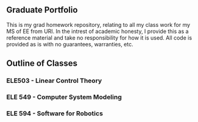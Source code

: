 ## Graduate Portfolio

This is my grad homework repository, relating to all my class work for my MS of EE from URI. In the intrest of academic honesty, I provide this as a reference material and take no responsibility for how it is used. All code is provided as is with no guarantees, warranties, etc. 

## Outline of Classes

### ELE503 - Linear Control Theory

### ELE 549 - Computer System Modeling

### ELE 594 - Software for Robotics  
